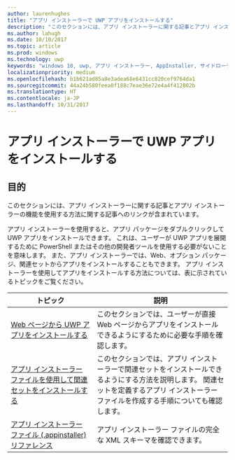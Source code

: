 ```yaml
---
author: laurenhughes
title: "アプリ インストーラーで UWP アプリをインストールする"
description: "このセクションには、アプリ インストーラーに関する記事とアプリ インストーラーの機能を使用する方法に関する記事へのリンクが含まれています。"
ms.author: lahugh
ms.date: 10/10/2017
ms.topic: article
ms.prod: windows
ms.technology: uwp
keywords: "windows 10, uwp, アプリ インストーラー, AppInstaller, サイドローディング, 関連セット, オプション パッケージ"
localizationpriority: medium
ms.openlocfilehash: b1b621ad85a8e3adea68e6431cc820cef9764da1
ms.sourcegitcommit: 44a24b580feea0f188c7eae36e72e4a4f412802b
ms.translationtype: HT
ms.contentlocale: ja-JP
ms.lasthandoff: 10/31/2017
---
```

# <a name="install-uwp-apps-with-app-installer"></a>アプリ インストーラーで UWP アプリをインストールする

## <a name="purpose"></a>目的
このセクションには、アプリ インストーラーに関する記事とアプリ インストーラーの機能を使用する方法に関する記事へのリンクが含まれています。 

アプリ インストーラーを使用すると、アプリ パッケージをダブルクリックして UWP アプリをインストールできます。 これは、ユーザーが UWP アプリを展開するために PowerShell またはその他の開発者ツールを使用する必要がないことを意味します。 また、アプリ インストーラーでは、Web、オプション パッケージ、関連セットからアプリをインストールすることもできます。 アプリ インストーラーを使用してアプリをインストールする方法については、表に示されているトピックをご覧ください。

| トピック | 説明 |
|-------|-------------|
| [Web ページから UWP アプリをインストールする](installing-UWP-apps-web.md) | このセクションでは、ユーザーが直接 Web ページからアプリをインストールできるようにするために必要な手順を確認します。 |
| [アプリ インストーラー ファイルを使用して関連セットをインストールする](install-related-set.md) | このセクションでは、アプリ インストーラーで関連セットをインストールできるようにする方法を説明します。 関連セットを定義するアプリ インストーラー ファイルを作成する手順についても確認します。 |
| [アプリ インストーラー ファイル (.appinstaller) リファレンス](https://docs.microsoft.com/uwp/schemas/appinstallerschema/app-installer-file) | アプリ インストーラー ファイルの完全な XML スキーマを確認できます。 |